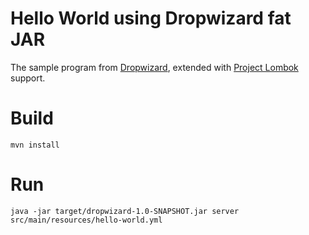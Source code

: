 Hello World using Dropwizard fat JAR
====================================
The sample program from [Dropwizard](http://dropwizard.io), extended with [Project Lombok](https://projectlombok.org/) support.

Build
=====
    mvn install

Run
===
    java -jar target/dropwizard-1.0-SNAPSHOT.jar server src/main/resources/hello-world.yml
